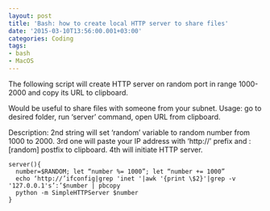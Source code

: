 ```yaml
---
layout: post
title: 'Bash: how to create local HTTP server to share files'
date: '2015-03-10T13:56:00.001+03:00'
categories: Coding
tags:
- bash
- MacOS
---
```


The following script will create HTTP server on random port in range 1000-2000 and copy its URL to clipboard.

Would be useful to share files with someone from your subnet.
Usage: go to desired folder, run ‘server’ command, open URL from clipboard.

Description:
2nd string will set ‘random’ variable to random number from 1000 to 2000.
3rd one will paste your IP address with ‘http://’ prefix and :[random] postfix to clipboard.
4th will initiate HTTP server.

	server(){
	  number=$RANDOM; let “number %= 1000”; let “number += 1000”
	  echo ‘http://’ifconfig|grep 'inet '|awk '{print \$2}'|grep -v '127.0.0.1's’:’$number | pbcopy
	  python -m SimpleHTTPServer $number
	}
